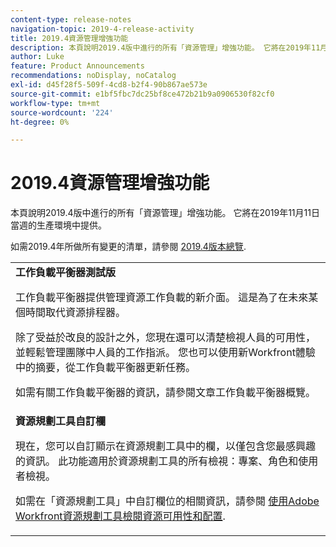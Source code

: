 ```yaml
---
content-type: release-notes
navigation-topic: 2019-4-release-activity
title: 2019.4資源管理增強功能
description: 本頁說明2019.4版中進行的所有「資源管理」增強功能。 它將在2019年11月11日當週的生產環境中提供。
author: Luke
feature: Product Announcements
recommendations: noDisplay, noCatalog
exl-id: d45f28f5-509f-4cd8-b2f4-90b867ae573e
source-git-commit: e1bf5fbc7dc25bf8ce472b21b9a0906530f82cf0
workflow-type: tm+mt
source-wordcount: '224'
ht-degree: 0%

---
```


# 2019.4資源管理增強功能

本頁說明2019.4版中進行的所有「資源管理」增強功能。 它將在2019年11月11日當週的生產環境中提供。

如需2019.4年所做所有變更的清單，請參閱 [2019.4版本總覽](../../../../product-announcements/product-releases/quarterly-release-archive/2019.4-release-activity/2019-4-release-activity-overview.md).

<table style="table-layout:auto"> 
 <col> 
 <tbody> 
  <tr> 
   <td><strong>工作負載平衡器測試版</strong> <p>工作負載平衡器提供管理資源工作負載的新介面。 這是為了在未來某個時間取代資源排程器。</p> <p>除了受益於改良的設計之外，您現在還可以清楚檢視人員的可用性，並輕鬆管理團隊中人員的工作指派。 您也可以使用新Workfront體驗中的摘要，從工作負載平衡器更新任務。</p> <p>如需有關工作負載平衡器的資訊，請參閱文章工作負載平衡器概覽。</p> </td> 
  </tr> 
  <tr> 
   <td><strong>資源規劃工具自訂欄</strong> <p>現在，您可以自訂顯示在資源規劃工具中的欄，以僅包含您最感興趣的資訊。 此功能適用於資源規劃工具的所有檢視：專案、角色和使用者檢視。</p> <p>如需在「資源規劃工具」中自訂欄位的相關資訊，請參閱 <a href="../../../../resource-mgmt/resource-planning/resource-availability-allocation-resource-planner.md" class="MCXref xref" xrefformat="{para}">使用Adobe Workfront資源規劃工具檢閱資源可用性和配置</a>.</p> </td> 
  </tr> 
 </tbody> 
</table>
